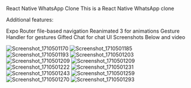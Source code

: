 React Native WhatsApp Clone 
This is a React Native WhatsApp clone

Additional features:

Expo Router file-based navigation
Reanimated 3 for animations
Gesture Handler for gestures
Gifted Chat for chat UI
Screenshots Below and video

![Screenshot_1710501170](https://github.com/Favoursnazy/whatsapp-advance-react-native-chat-app/assets/53080790/98e14dcd-64b4-4ccf-84cf-8daf66f10c6e)
![Screenshot_1710501185](https://github.com/Favoursnazy/whatsapp-advance-react-native-chat-app/assets/53080790/5a5fc74a-101a-44ff-b02c-7e0a121a769a)
![Screenshot_1710501193](https://github.com/Favoursnazy/whatsapp-advance-react-native-chat-app/assets/53080790/59f8a654-6297-44b6-bf96-1a9e625ce27e)
![Screenshot_1710501203](https://github.com/Favoursnazy/whatsapp-advance-react-native-chat-app/assets/53080790/bf73cd0a-e3ea-4376-b7ba-a8b477357f6e)
![Screenshot_1710501209](https://github.com/Favoursnazy/whatsapp-advance-react-native-chat-app/assets/53080790/cecf38c5-ce4d-4491-8254-a2e61515f44e)
![Screenshot_1710501209](https://github.com/Favoursnazy/whatsapp-advance-react-native-chat-app/assets/53080790/2b887e73-9d78-4c93-9505-026d3191310b)
![Screenshot_1710501222](https://github.com/Favoursnazy/whatsapp-advance-react-native-chat-app/assets/53080790/dd0322be-d1de-4176-b442-a036d8977250)
![Screenshot_1710501231](https://github.com/Favoursnazy/whatsapp-advance-react-native-chat-app/assets/53080790/eb0740a8-3238-4fd9-b844-e606be5d50bd)
![Screenshot_1710501243](https://github.com/Favoursnazy/whatsapp-advance-react-native-chat-app/assets/53080790/db49443c-5866-45ba-a367-9399dbaeb19e)
![Screenshot_1710501259](https://github.com/Favoursnazy/whatsapp-advance-react-native-chat-app/assets/53080790/becd43f4-f9d3-40cf-9e77-19d5a6c09736)
![Screenshot_1710501270](https://github.com/Favoursnazy/whatsapp-advance-react-native-chat-app/assets/53080790/e570b19a-957b-4aed-996d-6054d8a0a09e)
![Screenshot_1710501293](https://github.com/Favoursnazy/whatsapp-advance-react-native-chat-app/assets/53080790/529262e5-da79-4a51-b293-14822451d9fd)
